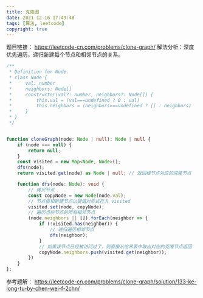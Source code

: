 ```yaml
---
title: 克隆图
date: 2021-12-16 17:49:48
tags: [算法, leetcode]
copyright: true
---
```

题目链接：
https://leetcode-cn.com/problems/clone-graph/
解法分析：深度优先遍历，递归新建每个节点和相邻节点的关系。

```ts
/**
 * Definition for Node.
 * class Node {
 *     val: number
 *     neighbors: Node[]
 *     constructor(val?: number, neighbors?: Node[]) {
 *         this.val = (val===undefined ? 0 : val)
 *         this.neighbors = (neighbors===undefined ? [] : neighbors)
 *     }
 * }
 */


function cloneGraph(node: Node | null): Node | null {
    if (node === null) {
        return null;
    }
    const visited = new Map<Node, Node>();
    dfs(node);
    return visited.get(node) as Node | null; // 返回根节点对应的克隆节点

    function dfs(node: Node): void {
        // 拷贝节点
        const copyNode = new Node(node.val);
        // 节点值和新建节点以键值对形式存入 visited
        visited.set(node, copyNode);
        // 遍历当前节点的所有相邻节点
        (node.neighbors || []).forEach(neighbor => {
            if (!visited.has(neighbor)) {
                // 递归遍历相邻节点
                dfs(neighbor);
            }
            // 如果该节点已经被访问过了，则直接从哈希表中取出对应的克隆节点返回
            copyNode.neighbors.push(visited.get(neighbor));
        })
    }
};
```

参考题解：
https://leetcode-cn.com/problems/clone-graph/solution/133-ke-long-tu-by-chen-wei-f-2chn/
